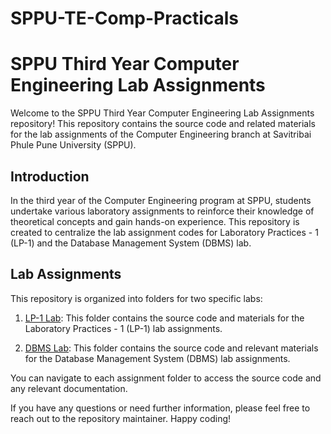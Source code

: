 # SPPU-TE-Comp-Practicals
# SPPU Third Year Computer Engineering Lab Assignments

Welcome to the SPPU Third Year Computer Engineering Lab Assignments repository! This repository contains the source code and related materials for the lab assignments of the Computer Engineering branch at Savitribai Phule Pune University (SPPU).

## Introduction

In the third year of the Computer Engineering program at SPPU, students undertake various laboratory assignments to reinforce their knowledge of theoretical concepts and gain hands-on experience. This repository is created to centralize the lab assignment codes for Laboratory Practices - 1 (LP-1) and the Database Management System (DBMS) lab.

## Lab Assignments

This repository is organized into folders for two specific labs:

1. [LP-1 Lab](LP-1): This folder contains the source code and materials for the Laboratory Practices - 1 (LP-1) lab assignments.

2. [DBMS Lab](DBMS-Queries): This folder contains the source code and relevant materials for the Database Management System (DBMS) lab assignments.

You can navigate to each assignment folder to access the source code and any relevant documentation.

If you have any questions or need further information, please feel free to reach out to the repository maintainer. Happy coding!
